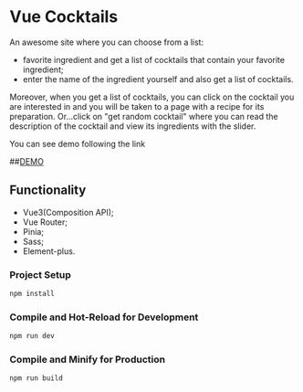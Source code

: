 # Vue Cocktails
An awesome site where you can choose from a list:
- favorite ingredient and get a list of cocktails that contain your favorite ingredient;
- enter the name of the ingredient yourself and also get a list of cocktails.

Moreover, when you get a list of cocktails, you can click on the cocktail you are interested in and you will be taken to a page with a recipe for its preparation.
Or...click on "get random cocktail" where you can read the description of the cocktail and view its ingredients with the slider.

You can see demo following the link

##[DEMO](https://vue-cocktails.netlify.app/)

## Functionality
- Vue3(Composition API);
- Vue Router;
- Pinia;
- Sass;
- Element-plus.


### Project Setup
```sh
npm install
```

### Compile and Hot-Reload for Development
```sh
npm run dev
```
### Compile and Minify for Production
```sh
npm run build
```
